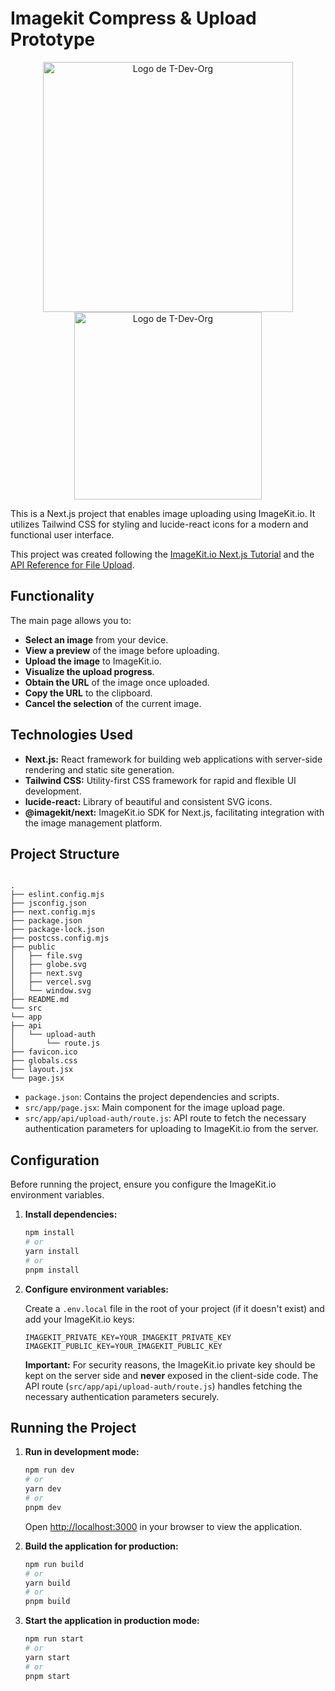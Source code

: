 # Imagekit Compress & Upload Prototype

<div align="center" >
<img src="https://github.com/user-attachments/assets/6510ba19-cf39-4273-bde2-eac9ae1863d1" alt="Logo de T-Dev-Org" width="400"/>
<img src="https://github.com/user-attachments/assets/e06b4bd7-61fc-47b4-b2f0-ad172585cf43" alt="Logo de T-Dev-Org" width="300"/>
</div>

This is a Next.js project that enables image uploading using ImageKit.io. It utilizes Tailwind CSS for styling and lucide-react icons for a modern and functional user interface.

This project was created following the [ImageKit.io Next.js Tutorial](https://imagekit.io/docs/integration/nextjs) and the [API Reference for File Upload](https://imagekit.io/docs/api-reference/upload-file/upload-file).

## Functionality

The main page allows you to:

- **Select an image** from your device.
- **View a preview** of the image before uploading.
- **Upload the image** to ImageKit.io.
- **Visualize the upload progress**.
- **Obtain the URL** of the image once uploaded.
- **Copy the URL** to the clipboard.
- **Cancel the selection** of the current image.

## Technologies Used

- **Next.js:** React framework for building web applications with server-side rendering and static site generation.
- **Tailwind CSS:** Utility-first CSS framework for rapid and flexible UI development.
- **lucide-react:** Library of beautiful and consistent SVG icons.
- **@imagekit/next:** ImageKit.io SDK for Next.js, facilitating integration with the image management platform.

## Project Structure

```

.
├── eslint.config.mjs
├── jsconfig.json
├── next.config.mjs
├── package.json
├── package-lock.json
├── postcss.config.mjs
├── public
│   ├── file.svg
│   ├── globe.svg
│   ├── next.svg
│   ├── vercel.svg
│   └── window.svg
├── README.md
└── src
└── app
├── api
│   └── upload-auth
│       └── route.js
├── favicon.ico
├── globals.css
├── layout.jsx
└── page.jsx

```

- `package.json`: Contains the project dependencies and scripts.
- `src/app/page.jsx`: Main component for the image upload page.
- `src/app/api/upload-auth/route.js`: API route to fetch the necessary authentication parameters for uploading to ImageKit.io from the server.

## Configuration

Before running the project, ensure you configure the ImageKit.io environment variables.

1.  **Install dependencies:**

    ```bash
    npm install
    # or
    yarn install
    # or
    pnpm install
    ```

2.  **Configure environment variables:**

    Create a `.env.local` file in the root of your project (if it doesn't exist) and add your ImageKit.io keys:

    ```
    IMAGEKIT_PRIVATE_KEY=YOUR_IMAGEKIT_PRIVATE_KEY
    IMAGEKIT_PUBLIC_KEY=YOUR_IMAGEKIT_PUBLIC_KEY
    ```

    **Important:** For security reasons, the ImageKit.io private key should be kept on the server side and **never** exposed in the client-side code. The API route (`src/app/api/upload-auth/route.js`) handles fetching the necessary authentication parameters securely.

## Running the Project

1.  **Run in development mode:**

    ```bash
    npm run dev
    # or
    yarn dev
    # or
    pnpm dev
    ```

    Open [http://localhost:3000](http://localhost:3000) in your browser to view the application.

2.  **Build the application for production:**

    ```bash
    npm run build
    # or
    yarn build
    # or
    pnpm build
    ```

3.  **Start the application in production mode:**

    ```bash
    npm run start
    # or
    yarn start
    # or
    pnpm start
    ```
